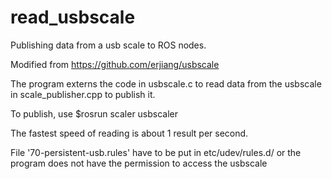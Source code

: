 # read_usbscale

Publishing data from a usb scale to ROS nodes.

Modified from https://github.com/erjiang/usbscale

The program externs the code in usbscale.c to read data from the usbscale in scale_publisher.cpp to publish it. 

To publish, use 
  $rosrun scaler usbscaler

The fastest speed of reading is about 1 result per second.

File '70-persistent-usb.rules' have to be put in etc/udev/rules.d/ or the program does not have the permission to access the usbscale
